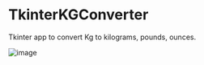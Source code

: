 # TkinterKGConverter
Tkinter app to convert Kg to kilograms, pounds, ounces.

![image](https://user-images.githubusercontent.com/53841303/132025586-0eaecfaa-8f3b-496b-a04d-04c2b555a6fc.png)
